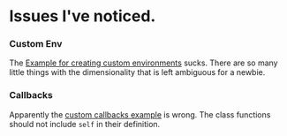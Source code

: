 # Issues I've noticed.

### Custom Env

The [Example for creating custom environments](examples/extending/task/environments/customenv/common.py) sucks. There are so many little things with the dimensionality that is left ambiguous for a newbie.

### Callbacks

Apparently the [custom callbacks example](examples/callback/custom_callback.py) is wrong. The class functions should not include `self` in their definition.
